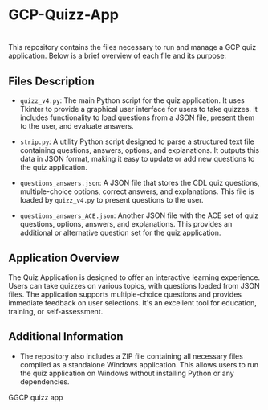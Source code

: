 # GCP-Quizz-App
# 

This repository contains the files necessary to run and manage a GCP quiz application. Below is a brief overview of each file and its purpose:

## Files Description

- `quizz_v4.py`: The main Python script for the quiz application. It uses Tkinter to provide a graphical user interface for users to take quizzes. It includes functionality to load questions from a JSON file, present them to the user, and evaluate answers.

- `strip.py`: A utility Python script designed to parse a structured text file containing questions, answers, options, and explanations. It outputs this data in JSON format, making it easy to update or add new questions to the quiz application.

- `questions_answers.json`: A JSON file that stores the CDL quiz questions, multiple-choice options, correct answers, and explanations. This file is loaded by `quizz_v4.py` to present questions to the user.

- `questions_answers_ACE.json`: Another JSON file with the ACE set of quiz questions, options, answers, and explanations. This provides an additional or alternative question set for the quiz application.

## Application Overview

The Quiz Application is designed to offer an interactive learning experience. Users can take quizzes on various topics, with questions loaded from JSON files. The application supports multiple-choice questions and provides immediate feedback on user selections. It's an excellent tool for education, training, or self-assessment.

## Additional Information

- The repository also includes a ZIP file containing all necessary files compiled as a standalone Windows application. This allows users to run the quiz application on Windows without installing Python or any dependencies.

 GGCP quizz app
